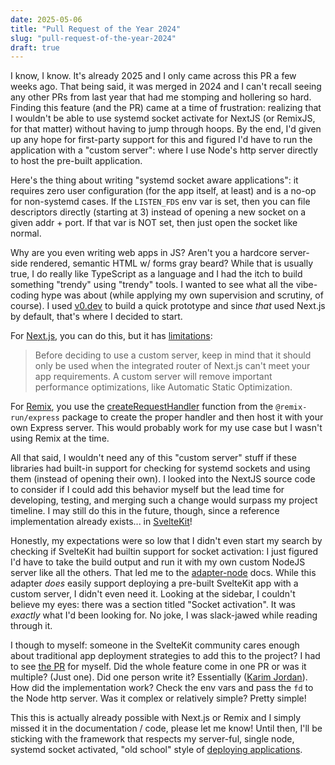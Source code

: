```yaml
---
date: 2025-05-06
title: "Pull Request of the Year 2024"
slug: "pull-request-of-the-year-2024"
draft: true
---
```


I know, I know.
It's already 2025 and I only came across this PR a few weeks ago.
That being said, it was merged in 2024 and I can't recall seeing any other PRs from last year that had me stomping and hollering so hard.
Finding this feature (and the PR) came at a time of frustration: realizing that I wouldn't be able to use systemd socket activate for NextJS (or RemixJS, for that matter) without having to jump through hoops.
By the end, I'd given up any hope for first-party support for this and figured I'd have to run the application with a "custom server": where I use Node's http server directly to host the pre-built application.

Here's the thing about writing "systemd socket aware applications": it requires zero user configuration (for the app itself, at least) and is a no-op for non-systemd cases.
If the `LISTEN_FDS` env var is set, then you can file descriptors directly (starting at 3) instead of opening a new socket on a given addr + port.
If that var is NOT set, then just open the socket like normal.

Why are you even writing web apps in JS?
Aren't you a hardcore server-side rendered, semantic HTML w/ forms gray beard?
While that is usually true, I do really like TypeScript as a language and I had the itch to build something "trendy" using "trendy" tools.
I wanted to see what all the vibe-coding hype was about (while applying my own supervision and scrutiny, of course).
I used [v0.dev](https://v0.dev/) to build a quick prototype and since _that_ used Next.js by default, that's where I decided to start.

For [Next.js](https://nextjs.org/), you can do this, but it has [limitations](https://nextjs.org/docs/pages/guides/custom-server):
> Before deciding to use a custom server, keep in mind that it should only be used when the integrated router of Next.js can't meet your app requirements. A custom server will remove important performance optimizations, like Automatic Static Optimization.

For [Remix](https://remix.run/), you use the [createRequestHandler](https://remix.run/docs/en/main/other-api/adapter#createrequesthandler) function from the `@remix-run/express` package to create the proper handler and then host it with your own Express server.
This would probably work for my use case but I wasn't using Remix at the time.

All that said, I wouldn't need any of this "custom server" stuff if these libraries had built-in support for checking for systemd sockets and using them (instead of opening their own).
I looked into the NextJS source code to consider if I could add this behavior myself but the lead time for developing, testing, and merging such a change would surpass my project timeline.
I may still do this in the future, though, since a reference implementation already exists... in [SvelteKit](https://svelte.dev/docs/kit/introduction)!

Honestly, my expectations were so low that I didn't even start my search by checking if SvelteKit had builtin support for socket activation: I just figured I'd have to take the build output and run it with my own custom NodeJS server like all the others.
That led me to the [adapter-node](https://svelte.dev/docs/kit/adapter-node) docs.
While this adapter _does_ easily support deploying a pre-built SvelteKit app with a custom server, I didn't even need it.
Looking at the sidebar, I couldn't believe my eyes: there was a section titled "Socket activation".
It was _exactly_ what I'd been looking for.
No joke, I was slack-jawed while reading through it.

I though to myself: someone in the SvelteKit community cares enough about traditional app deployment strategies to add this to the project?
I had to see [the PR](https://github.com/sveltejs/kit/pull/11653) for myself.
Did the whole feature come in one PR or was it multiple? (Just one).
Did one person write it? Essentially ([Karim Jordan](https://github.com/karimfromjordan)).
How did the implementation work? Check the env vars and pass the `fd` to the Node http server.
Was it complex or relatively simple? Pretty simple!

This this is actually already possible with Next.js or Remix and I simply missed it in the documentation / code, please let me know!
Until then, I'll be sticking with the framework that respects my server-ful, single node, systemd socket activated, "old school" style of [deploying applications](/posts/deploying-multi-file-web-applications/).